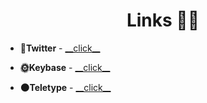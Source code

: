 <h1 align=center>Links 👨‍💻</h1>

<ul>
  <li>
    <p><strong>🌚Twitter</strong> - <a href="https://x.com/TheBlackzim">__click__</a></p>
  </li>
  <li>
    <p><strong>🌞Keybase</strong> - <a href="https://keybase.io/r_igor">__click__</a></p>
  </li>
  <li>
    <p><strong>🌑Teletype</strong> - <a href="https://teletype.in/@rigor">__click__</a></p>
  </li>
</ul>

